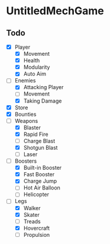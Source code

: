 # UntitledMechGame

## Todo
- [x] Player
  - [x] Movement
  - [x] Health
  - [x] Modularity
  - [x] Auto Aim
- [ ] Enemies
  - [x] Attacking Player
  - [ ] Movement
  - [x] Taking Damage
- [x] Store
- [x] Bounties
- [ ] Weapons
  - [x] Blaster
  - [x] Rapid Fire
  - [ ] Charge Blast
  - [x] Shotgun Blast
  - [ ] Laser
- [ ] Boosters
  - [x] Built-in Booster
  - [x] Fast Booster
  - [x] Charge Jump
  - [ ] Hot Air Balloon
  - [ ] Helicopter
- [ ] Legs
  - [x] Walker
  - [x] Skater
  - [ ] Treads
  - [x] Hovercraft
  - [ ] Propulsion
